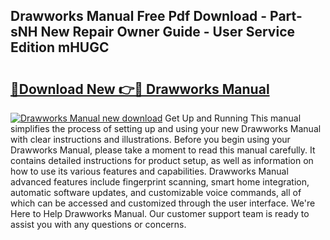 ## Drawworks Manual Free Pdf Download - Part-sNH New Repair Owner Guide - User Service Edition mHUGC

# <h2><a href="http://bc49707.oget.top/?id=Drawworks+Manual">🔗Download New 👉🔴 Drawworks Manual</a></h2>

[![Drawworks Manual new download](https://i.imgur.com/5g1atiW.png)](http://bc49707.oget.top/?id=Drawworks+Manual)
Get Up and Running This manual simplifies the process of setting up and using your new Drawworks Manual with clear instructions and illustrations. Before you begin using your Drawworks Manual, please take a moment to read this manual carefully. It contains detailed instructions for product setup, as well as information on how to use its various features and capabilities. Drawworks Manual advanced features include fingerprint scanning, smart home integration, automatic software updates, and customizable voice commands, all of which can be accessed and customized through the user interface. We're Here to Help Drawworks Manual. Our customer support team is ready to assist you with any questions or concerns.
